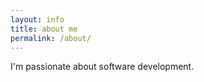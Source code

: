 ```yaml
---
layout: info
title: about me
permalink: /about/
---
```


I'm passionate about software development.

